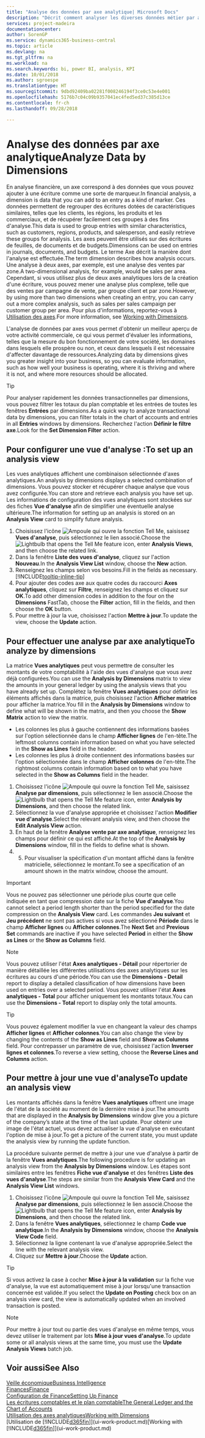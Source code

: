 ```yaml
---
title: "Analyse des données par axe analytique| Microsoft Docs"
description: "Décrit comment analyser les diverses données métier par axe analytique."
services: project-madeira
documentationcenter: 
author: SorenGP
ms.service: dynamics365-business-central
ms.topic: article
ms.devlang: na
ms.tgt_pltfrm: na
ms.workload: na
ms.search.keywords: bi, power BI, analysis, KPI
ms.date: 10/01/2018
ms.author: sgroespe
ms.translationtype: HT
ms.sourcegitcommit: 9dbd92409ba02281f008246194f3ce0c53e4e001
ms.openlocfilehash: 5176b7c04c09b9357041ec4fed5ed37c385d13ce
ms.contentlocale: fr-ch
ms.lasthandoff: 09/28/2018

---
```

#  <a name="analyze-data-by-dimensions"></a><span data-ttu-id="ba51b-103">Analyse des données par axe analytique</span><span class="sxs-lookup"><span data-stu-id="ba51b-103">Analyze Data by Dimensions</span></span>
<span data-ttu-id="ba51b-104">En analyse financière, un axe correspond à des données que vous pouvez ajouter à une écriture comme une sorte de marqueur.</span><span class="sxs-lookup"><span data-stu-id="ba51b-104">In financial analysis, a dimension is data that you can add to an entry as a kind of marker.</span></span> <span data-ttu-id="ba51b-105">Ces données permettent de regrouper des écritures dotées de caractéristiques similaires, telles que les clients, les régions, les produits et les commerciaux, et de récupérer facilement ces groupes à des fins d'analyse.</span><span class="sxs-lookup"><span data-stu-id="ba51b-105">This data is used to group entries with similar characteristics, such as customers, regions, products, and salesperson, and easily retrieve these groups for analysis.</span></span> <span data-ttu-id="ba51b-106">Les axes peuvent être utilisés sur des écritures de feuilles, de documents et de budgets.</span><span class="sxs-lookup"><span data-stu-id="ba51b-106">Dimensions can be used on entries in journals, documents, and budgets.</span></span> <span data-ttu-id="ba51b-107">Le terme Axe décrit la manière dont l'analyse est effectuée.</span><span class="sxs-lookup"><span data-stu-id="ba51b-107">The term dimension describes how analysis occurs.</span></span> <span data-ttu-id="ba51b-108">Une analyse à deux axes, par exemple, est une analyse des ventes par zone.</span><span class="sxs-lookup"><span data-stu-id="ba51b-108">A two-dimensional analysis, for example, would be sales per area.</span></span> <span data-ttu-id="ba51b-109">Cependant, si vous utilisez plus de deux axes analytiques lors de la création d'une écriture, vous pouvez mener une analyse plus complexe, telle que des ventes par campagne de vente, par groupe client et par zone.</span><span class="sxs-lookup"><span data-stu-id="ba51b-109">However, by using more than two dimensions when creating an entry, you can carry out a more complex analysis, such as sales per sales campaign per customer group per area.</span></span> <span data-ttu-id="ba51b-110">Pour plus d'informations, reportez-vous à [Utilisation des axes](finance-dimensions.md).</span><span class="sxs-lookup"><span data-stu-id="ba51b-110">For more information, see [Working with Dimensions](finance-dimensions.md).</span></span>

<span data-ttu-id="ba51b-111">L'analyse de données par axes vous permet d'obtenir un meilleur aperçu de votre activité commerciale, ce qui vous permet d'évaluer les informations, telles que la mesure du bon fonctionnement de votre société, les domaines dans lesquels elle prospère ou non, et ceux dans lesquels il est nécessaire d'affecter davantage de ressources.</span><span class="sxs-lookup"><span data-stu-id="ba51b-111">Analyzing data by dimensions gives you greater insight into your business, so you can evaluate information, such as how well your business is operating, where it is thriving and where it is not, and where more resources should be allocated.</span></span>

> [!TIP]
> <span data-ttu-id="ba51b-112">Pour analyser rapidement les données transactionnelles par dimensions, vous pouvez filtrer les totaux du plan comptable et les entrées de toutes les fenêtres **Entrées** par dimensions.</span><span class="sxs-lookup"><span data-stu-id="ba51b-112">As a quick way to analyze transactional data by dimensions, you can filter totals in the chart of accounts and entries in all **Entries** windows by dimensions.</span></span> <span data-ttu-id="ba51b-113">Recherchez l'action **Définir le filtre axe**.</span><span class="sxs-lookup"><span data-stu-id="ba51b-113">Look for the **Set Dimension Filter** action.</span></span>

## <a name="to-set-up-an-analysis-view"></a><span data-ttu-id="ba51b-114">Pour configurer une vue d'analyse :</span><span class="sxs-lookup"><span data-stu-id="ba51b-114">To set up an analysis view</span></span>  
<span data-ttu-id="ba51b-115">Les vues analytiques affichent une combinaison sélectionnée d'axes analytiques.</span><span class="sxs-lookup"><span data-stu-id="ba51b-115">An analysis by dimensions displays a selected combination of dimensions.</span></span> <span data-ttu-id="ba51b-116">Vous pouvez stocker et récupérer chaque analyse que vous avez configurée.</span><span class="sxs-lookup"><span data-stu-id="ba51b-116">You can store and retrieve each analysis you have set up.</span></span> <span data-ttu-id="ba51b-117">Les informations de configuration des vues analytiques sont stockées sur des fiches **Vue d'analyse** afin de simplifier une éventuelle analyse ultérieure.</span><span class="sxs-lookup"><span data-stu-id="ba51b-117">The information for setting up an analysis is stored on an **Analysis View** card to simplify future analysis.</span></span>  

1. <span data-ttu-id="ba51b-118">Choisissez l'icône ![Ampoule qui ouvre la fonction Tell Me](media/ui-search/search_small.png "Dites-moi ce que vous voulez faire"), saisissez **Vues d'analyse**, puis sélectionnez le lien associé.</span><span class="sxs-lookup"><span data-stu-id="ba51b-118">Choose the ![Lightbulb that opens the Tell Me feature](media/ui-search/search_small.png "Tell me what you want to do") icon, enter **Analysis Views**, and then choose the related link.</span></span>  
2. <span data-ttu-id="ba51b-119">Dans la fenêtre **Liste des vues d'analyse**, cliquez sur l'action **Nouveau**.</span><span class="sxs-lookup"><span data-stu-id="ba51b-119">In the **Analysis View List** window, choose the **New** action.</span></span>
3. <span data-ttu-id="ba51b-120">Renseignez les champs selon vos besoins.</span><span class="sxs-lookup"><span data-stu-id="ba51b-120">Fill in the fields as necessary.</span></span> [!INCLUDE[tooltip-inline-tip](includes/tooltip-inline-tip_md.md)]
4. <span data-ttu-id="ba51b-121">Pour ajouter des codes axe aux quatre codes du raccourci **Axes analytiques**, cliquez sur **Filtre**, renseignez les champs et cliquez sur **OK**.</span><span class="sxs-lookup"><span data-stu-id="ba51b-121">To add other dimension codes in addition to the four on the **Dimensions** FastTab, choose the **Filter** action, fill in the fields, and then choose the **OK** button.</span></span>  
5. <span data-ttu-id="ba51b-122">Pour mettre à jour la vue, choisissez l'action **Mettre à jour**.</span><span class="sxs-lookup"><span data-stu-id="ba51b-122">To update the view, choose the **Update** action.</span></span>

## <a name="to-analyze-by-dimensions"></a><span data-ttu-id="ba51b-123">Pour effectuer une analyse par axe analytique</span><span class="sxs-lookup"><span data-stu-id="ba51b-123">To analyze by dimensions</span></span>
<span data-ttu-id="ba51b-124">La matrice **Vues analytiques** peut vous permettre de consulter les montants de votre comptabilité à l'aide des vues d'analyse que vous avez déjà configurées.</span><span class="sxs-lookup"><span data-stu-id="ba51b-124">You can use the **Analysis by Dimensions** matrix to view the amounts in your general ledger by using the analysis views that you have already set up.</span></span> <span data-ttu-id="ba51b-125">Complétez la fenêtre **Vues analytiques** pour définir les éléments affichés dans la matrice, puis choisissez l'action **Afficher matrice** pour afficher la matrice.</span><span class="sxs-lookup"><span data-stu-id="ba51b-125">You fill in the **Analysis by Dimensions** window to define what will be shown in the matrix, and then you choose the **Show Matrix** action to view the matrix.</span></span>  

- <span data-ttu-id="ba51b-126">Les colonnes les plus à gauche contiennent des informations basées sur l'option sélectionnée dans le champ **Afficher lignes** de l'en-tête.</span><span class="sxs-lookup"><span data-stu-id="ba51b-126">The leftmost columns contain information based on what you have selected in the **Show as Lines** field in the header.</span></span>  
- <span data-ttu-id="ba51b-127">Les colonnes les plus à droite contiennent des informations basées sur l'option sélectionnée dans le champ **Afficher colonnes** de l'en-tête.</span><span class="sxs-lookup"><span data-stu-id="ba51b-127">The rightmost columns contain information based on to what you have selected in the **Show as Columns** field in the header.</span></span>  

1. <span data-ttu-id="ba51b-128">Choisissez l'icône ![Ampoule qui ouvre la fonction Tell Me](media/ui-search/search_small.png "Dites-moi ce que vous voulez faire"), saisissez **Analyse par dimensions**, puis sélectionnez le lien associé.</span><span class="sxs-lookup"><span data-stu-id="ba51b-128">Choose the ![Lightbulb that opens the Tell Me feature](media/ui-search/search_small.png "Tell me what you want to do") icon, enter **Analysis by Dimensions**, and then choose the related link.</span></span>  
2. <span data-ttu-id="ba51b-129">Sélectionnez la vue d'analyse appropriée et choisissez l'action **Modifier vue d'analyse**.</span><span class="sxs-lookup"><span data-stu-id="ba51b-129">Select the relevant analysis view,  and then choose the **Edit Analysis View** action.</span></span>
3. <span data-ttu-id="ba51b-130">En haut de la fenêtre **Analyse vente par axe analytique**, renseignez les champs pour définir ce qui est affiché.</span><span class="sxs-lookup"><span data-stu-id="ba51b-130">At the top of the **Analysis by Dimensions** window, fill in the fields to define what is shown.</span></span>
4. 5. <span data-ttu-id="ba51b-131">Pour visualiser la spécification d'un montant affiché dans la fenêtre matricielle, sélectionnez le montant.</span><span class="sxs-lookup"><span data-stu-id="ba51b-131">To see a specification of an amount shown in the matrix window, choose the amount.</span></span>  

> [!IMPORTANT]  
>   <span data-ttu-id="ba51b-132">Vous ne pouvez pas sélectionner une période plus courte que celle indiquée en tant que compression date sur la fiche **Vue d'analyse**.</span><span class="sxs-lookup"><span data-stu-id="ba51b-132">You cannot select a period length shorter than the period specified for the date compression on the **Analysis View** card.</span></span> <span data-ttu-id="ba51b-133">Les commandes **Jeu suivant** et **Jeu précédent** ne sont pas actives si vous avez sélectionné **Période** dans le champ **Afficher lignes** ou **Afficher colonnes**.</span><span class="sxs-lookup"><span data-stu-id="ba51b-133">The **Next Set** and **Previous Set** commands are inactive if you have selected **Period** in either the **Show as Lines** or the **Show as Columns** field.</span></span>  

> [!NOTE]  
>   <span data-ttu-id="ba51b-134">Vous pouvez utiliser l'état **Axes analytiques - Détail** pour répertorier de manière détaillée les différentes utilisations des axes analytiques sur les écritures au cours d'une période.</span><span class="sxs-lookup"><span data-stu-id="ba51b-134">You can use the **Dimensions - Detail** report to display a detailed classification of how dimensions have been used on entries over a selected period.</span></span> <span data-ttu-id="ba51b-135">Vous pouvez utiliser l'état **Axes analytiques - Total** pour afficher uniquement les montants totaux.</span><span class="sxs-lookup"><span data-stu-id="ba51b-135">You can use the **Dimensions - Total** report to display only the total amounts.</span></span>  

> [!TIP]  
>   <span data-ttu-id="ba51b-136">Vous pouvez également modifier la vue en changeant la valeur des champs **Afficher lignes** et **Afficher colonnes**.</span><span class="sxs-lookup"><span data-stu-id="ba51b-136">You can also change the view by changing the contents of the **Show as Lines** field and **Show as Columns** field.</span></span> <span data-ttu-id="ba51b-137">Pour contrepasser un paramètre de vue, choisissez l'action **Inverser lignes et colonnes**.</span><span class="sxs-lookup"><span data-stu-id="ba51b-137">To reverse a view setting, choose the **Reverse Lines and Columns** action.</span></span>

## <a name="to-update-an-analysis-view"></a><span data-ttu-id="ba51b-138">Pour mettre à jour une vue d'analyse</span><span class="sxs-lookup"><span data-stu-id="ba51b-138">To update an analysis view</span></span>  
<span data-ttu-id="ba51b-139">Les montants affichés dans la fenêtre **Vues analytiques** offrent une image de l'état de la société au moment de la dernière mise à jour.</span><span class="sxs-lookup"><span data-stu-id="ba51b-139">The amounts that are displayed in the **Analysis by Dimensions** window give you a picture of the company’s state at the time of the last update.</span></span> <span data-ttu-id="ba51b-140">Pour obtenir une image de l'état actuel, vous devez actualiser la vue d'analyse en exécutant l'option de mise à jour.</span><span class="sxs-lookup"><span data-stu-id="ba51b-140">To get a picture of the current state, you must update the analysis view by running the update function.</span></span>

<span data-ttu-id="ba51b-141">La procédure suivante permet de mettre à jour une vue d'analyse à partir de la fenêtre **Vues analytiques**.</span><span class="sxs-lookup"><span data-stu-id="ba51b-141">The following procedure is for updating an analysis view from the **Analysis by Dimensions** window.</span></span> <span data-ttu-id="ba51b-142">Les étapes sont similaires entre les fenêtres **Fiche vue d'analyse** et des fenêtres **Liste des vues d'analyse**.</span><span class="sxs-lookup"><span data-stu-id="ba51b-142">The steps are similar from the **Analysis View Card** and the **Analysis View List** windows.</span></span>  

1. <span data-ttu-id="ba51b-143">Choisissez l'icône ![Ampoule qui ouvre la fonction Tell Me](media/ui-search/search_small.png "Dites-moi ce que vous voulez faire"), saisissez **Analyse par dimensions**, puis sélectionnez le lien associé.</span><span class="sxs-lookup"><span data-stu-id="ba51b-143">Choose the ![Lightbulb that opens the Tell Me feature](media/ui-search/search_small.png "Tell me what you want to do") icon, enter **Analysis by Dimensions**, and then choose the related link.</span></span>  
2. <span data-ttu-id="ba51b-144">Dans la fenêtre **Vues analytiques**, sélectionnez le champ **Code vue analytique**.</span><span class="sxs-lookup"><span data-stu-id="ba51b-144">In the **Analysis by Dimensions** window, choose the **Analysis View Code** field.</span></span>  
3. <span data-ttu-id="ba51b-145">Sélectionnez la ligne contenant la vue d'analyse appropriée.</span><span class="sxs-lookup"><span data-stu-id="ba51b-145">Select the line with the relevant analysis view.</span></span>  
4. <span data-ttu-id="ba51b-146">Cliquez sur **Mettre à jour**.</span><span class="sxs-lookup"><span data-stu-id="ba51b-146">Choose the **Update** action.</span></span>  

> [!TIP]  
>   <span data-ttu-id="ba51b-147">Si vous activez la case à cocher **Mise à jour à la validation** sur la fiche vue d'analyse, la vue est automatiquement mise à jour lorsqu'une transaction concernée est validée.</span><span class="sxs-lookup"><span data-stu-id="ba51b-147">If you select the **Update on Posting** check box on an analysis view card, the view is automatically updated when an involved transaction is posted.</span></span>

> [!NOTE]  
>   <span data-ttu-id="ba51b-148">Pour mettre à jour tout ou partie des vues d'analyse en même temps, vous devez utiliser le traitement par lots **Mise à jour vues d'analyse**.</span><span class="sxs-lookup"><span data-stu-id="ba51b-148">To update some or all analysis views at the same time, you must use the **Update Analysis Views** batch job.</span></span>  

## <a name="see-also"></a><span data-ttu-id="ba51b-149">Voir aussi</span><span class="sxs-lookup"><span data-stu-id="ba51b-149">See Also</span></span>
[<span data-ttu-id="ba51b-150">Veille économique</span><span class="sxs-lookup"><span data-stu-id="ba51b-150">Business Intelligence</span></span>](bi.md)  
[<span data-ttu-id="ba51b-151">Finances</span><span class="sxs-lookup"><span data-stu-id="ba51b-151">Finance</span></span>](finance.md)  
[<span data-ttu-id="ba51b-152">Configuration de Finance</span><span class="sxs-lookup"><span data-stu-id="ba51b-152">Setting Up Finance</span></span>](finance-setup-finance.md)  
[<span data-ttu-id="ba51b-153">Les écritures comptables et le plan comptable</span><span class="sxs-lookup"><span data-stu-id="ba51b-153">The General Ledger and the Chart of Accounts</span></span>](finance-general-ledger.md)  
[<span data-ttu-id="ba51b-154">Utilisation des axes analytiques</span><span class="sxs-lookup"><span data-stu-id="ba51b-154">Working with Dimensions</span></span>](finance-dimensions.md)  
<span data-ttu-id="ba51b-155">[Utilisation de [!INCLUDE[d365fin](includes/d365fin_md.md)]](ui-work-product.md)</span><span class="sxs-lookup"><span data-stu-id="ba51b-155">[Working with [!INCLUDE[d365fin](includes/d365fin_md.md)]](ui-work-product.md)</span></span>  

